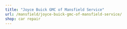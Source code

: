 ```yaml
---
title: "Joyce Buick GMC of Mansfield Service"
url: /mansfield/joyce-buick-gmc-of-mansfield-service/
shop: car repair
---
```

